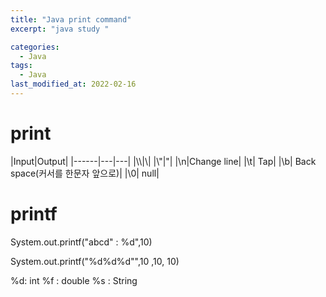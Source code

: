 ```yaml
---
title: "Java print command"
excerpt: "java study "

categories:
  - Java
tags:
  - Java
last_modified_at: 2022-02-16
---
```


# print

|Input|Output|
|------|---|---|
|&#92;&#92;|&#92;|
|&#92;"|"|
|\n|Change line|
|\t| Tap|
|\b| Back space(커서를 한문자 앞으로)|
|\0| null|

# printf


System.out.printf("abcd" : %d",10)

System.out.printf("%d%d%d"",10 ,10, 10)

%d: int
%f : double
%s : String
